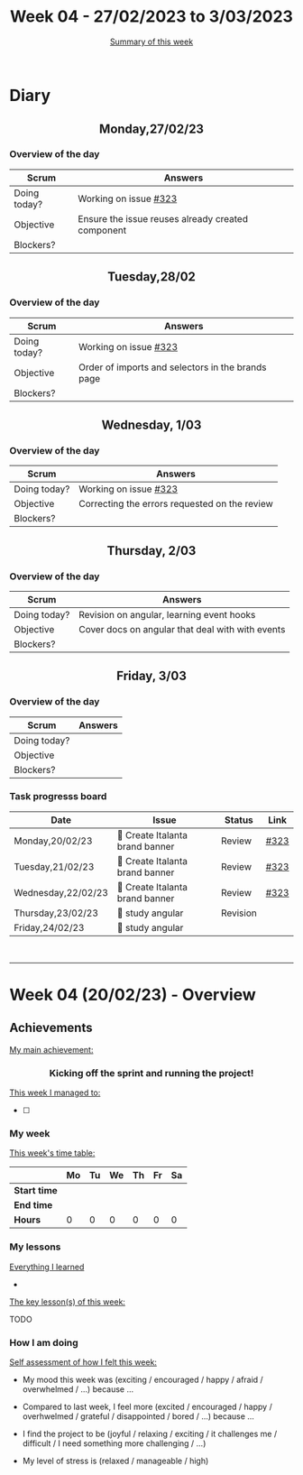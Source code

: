 


<!-- 
  Welcome to your weekly agenda.
  In this agenda, you will note down day to day progress.
-->

<h1 align="center">Week 04 - 27/02/2023 to 3/03/2023</h1>

<p align="center"><a href="#summary">Summary of this week</a></p>

<br/>

<!-- 
  -- SECTION: OVERVIEW
  -- For each day, fill out your dairy
  -->

<h1>Diary</h1>

<h2 align="center">Monday,27/02/23</h2>

### Overview of the day

<!-- Fill out the daily scrum table 
  -- Doing today? - What are you working on today?
  -- Objective?   - What do you hope to achieve today?
  -- Blockers?    - Any blockers? Anywhere you need help?
-->

| Scrum	       | Answers 	| 
|----------	   |-------	  |
| Doing today? |  Working on issue  [#323](https://github.com/italanta/elewa-group/issues/323)       |
| Objective    |    Ensure the issue reuses already created component     |
| Blockers?    |         |


<h2 align="center">Tuesday,28/02</h2>

### Overview of the day

<!-- Fill out the daily scrum table 
  -- Doing today? - What are you working on today?
  -- Objective?   - What do you hope to achieve today?
  -- Blockers?    - Any blockers? Anywhere you need help?
-->

| Scrum	       | Answers 	| 
|----------	   |-------	  |
| Doing today? |  Working on issue  [#323](https://github.com/italanta/elewa-group/issues/323)       |
| Objective    |     Order of imports and selectors in the brands page       |
| Blockers?    |         |


<h2 align="center">Wednesday, 1/03</h2>

### Overview of the day

<!-- Fill out the daily scrum table 
  -- Doing today? - What are you working on today?
  -- Objective?   - What do you hope to achieve today?
  -- Blockers?    - Any blockers? Anywhere you need help?
-->

| Scrum	       | Answers 	| 
|----------	   |-------	  |
| Doing today? |  Working on issue  [#323](https://github.com/italanta/elewa-group/issues/323)       |
| Objective    | Correcting the errors requested on the review|
| Blockers?    |         |


<h2 align="center">Thursday, 2/03</h2>

### Overview of the day

<!-- Fill out the daily scrum table 
  -- Doing today? - What are you working on today?
  -- Objective?   - What do you hope to achieve today?
  -- Blockers?    - Any blockers? Anywhere you need help?
-->

| Scrum	       | Answers 	| 
|----------	   |-------	  |
| Doing today? |  Revision on angular, learning event hooks         |
| Objective    |   Cover docs on angular that deal with with events  |
| Blockers?    |         |


<h2 align="center">Friday, 3/03</h2>

### Overview of the day

<!-- Fill out the daily scrum table 
  -- Doing today? - What are you working on today?
  -- Objective?   - What do you hope to achieve today?
  -- Blockers?    - Any blockers? Anywhere you need help?
-->

| Scrum	       | Answers 	| 
|----------	   |-------	  |
| Doing today? |        |
| Objective    |       |
| Blockers?    |     |

### Task progresss board

<!-- List all the tasks and bounties in progress this week -->

| Date     	| Issue 	| Status 	| Link 	|
|----------	|-------	|--------	|------	|
| Monday,20/02/23 	| 🏇 Create Italanta brand banner|  Review  | [#323](https://github.com/italanta/elewa-group/issues/323) |
| Tuesday,21/02/23	| 🏇 Create Italanta brand banner|  Review   | [#323](https://github.com/italanta/elewa-group/issues/323) |
| Wednesday,22/02/23	| 🏇 Create Italanta brand banner|  Review   | [#323](https://github.com/italanta/elewa-group/issues/323) |
| Thursday,23/02/23	| 📝 study angular | Revision |  |
| Friday,24/02/23	| 📝 study angular |   |  |




<br/>

<hr id="summary" />
<!-- Fill this section at the end of each week, -->

# Week 04 (20/02/23) - Overview

<!-- What was your main achievement -->
<h2>Achievements</h2>

<u>My main achievement:</u>

<!-- Write the achievement you are most proud off in one line! -->
<h3 align="center">Kicking off the sprint and running the project!</h3>

<!-- List all your achievement -->
<u>This week I managed to:</u>

- [ ] 


### My week
<!-- Keep track of your time table daily -->
<u>This week's time table:</u>

|                | Mo | Tu 	| We 	| Th | Fr | Sa |
|---             |---	|---	|---  |--- |--- |--- |
| **Start time** |    |     |     |    |    |    |
| **End time**	 |    |     |     |    |    |    |
| **Hours**	     | 0  | 0   | 0   | 0  | 0  | 0  |


### My lessons
<!-- What did I learn? -->
<u>Everything I learned</u>

- 

<u>The key lesson(s) of this week:</u>

TODO

### How I am doing
<!-- How did you feel? -->
<u>Self assessment of how I felt this week:</u>

- My mood this week was (exciting / encouraged / happy / afraid / overwhelmed / ...) because ...
  
- Compared to last week, I feel more (excited / encouraged / happy / overhwelmed / grateful / disappointed / bored / ...) because ...

- I find the project to be (joyful / relaxing / exciting / it challenges me / difficult / I need something more challenging / ...)

- My level of stress is (relaxed / manageable / high) 
